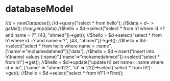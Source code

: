 # databaseModel

//$d = new Database();
//$d->query("select * from hello");
//$data = $d->getAll();
//var_dump($data)
//$hello = $d->select("select * from h1 where id =? and name = ?", [43, "ahmed"])->get();
//$hello = $d->select("select * from h1 where id =? and name = ?", [43, "ahmed"])->get();
//$hello = $d->select("select * from hello where name = :name",['name'=>"mohamedahmed"])['data'];
//$hello = $d->insert("insert into h1(name) values (:name)",['name'=>"mohamedahmed"])->select("select * from h1")->get();
//$hello = $d->update("update h1 set name= :name where id = :id", ['name' => "ahmed22", 'id' => 22])->select('select * from h1')->get();
//$hello = $d->select("select * from h1")->First();



